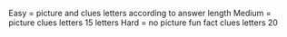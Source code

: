 Easy = picture and clues letters according to answer length
Medium = picture clues letters 15 letters
Hard = no picture fun fact clues letters 20
